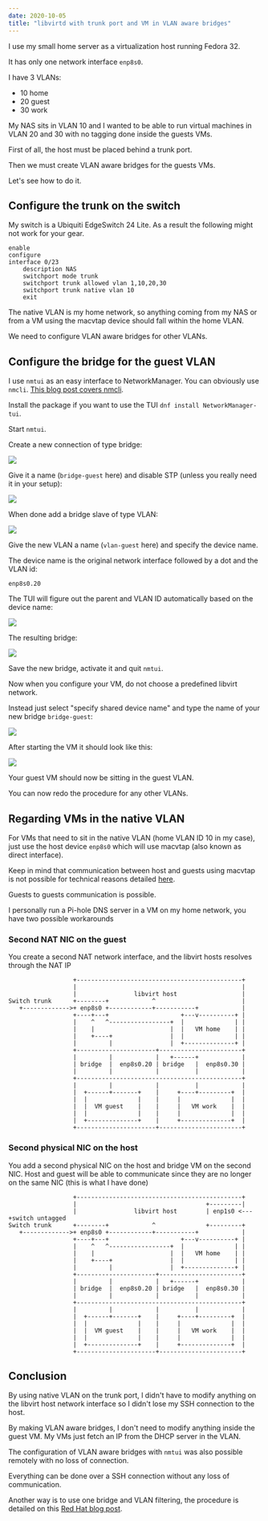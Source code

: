 ```yaml
---
date: 2020-10-05
title: "libvirtd with trunk port and VM in VLAN aware bridges"
---
```


I use my small home server as a virtualization host running Fedora 32.

It has only one network interface `enp8s0`.

I have 3 VLANs:

- 10 home
- 20 guest
- 30 work

My NAS sits in VLAN 10 and I wanted to be able to run virtual machines in VLAN 20 and 30 with no tagging done inside the guests VMs.

First of all, the host must be placed behind a trunk port.

Then we must create VLAN aware bridges for the guests VMs.

Let's see how to do it.

## Configure the trunk on the switch

My switch is a Ubiquiti EdgeSwitch 24 Lite. As a result the following might not work for your gear.

```
enable
configure
interface 0/23
    description NAS
    switchport mode trunk
    switchport trunk allowed vlan 1,10,20,30
    switchport trunk native vlan 10
    exit
```

The native VLAN is my home network, so anything coming from my NAS or from a VM using the macvtap device should fall within the home VLAN.

We need to configure VLAN aware bridges for other VLANs.

## Configure the bridge for the guest VLAN

I use `nmtui` as an easy interface to NetworkManager. You can obviously use `nmcli`. [This blog post covers nmcli](https://medium.com/@kbidarkar/configuring-bridges-and-vlans-using-nmcli-8cb79f45d3a6).

Install the package if you want to use the TUI `dnf install NetworkManager-tui`.

Start `nmtui`.

Create a new connection of type bridge:

![](https://blog.wains.be/images/libvirt/libvirt1.png)

Give it a name (`bridge-guest` here) and disable STP (unless you really need it in your setup):

![](https://blog.wains.be/images/libvirt/libvirt2.png)

When done add a bridge slave of type VLAN:

![](https://blog.wains.be/images/libvirt/libvirt3.png)

Give the new VLAN a name (`vlan-guest` here) and specify the device name.

The device name is the original network interface followed by a dot and the VLAN id:

`enp8s0.20`

The TUI will figure out the parent and VLAN ID automatically based on the device name:

![](https://blog.wains.be/images/libvirt/libvirt4.png)

The resulting bridge:

![](https://blog.wains.be/images/libvirt/libvirt5.png)

Save the new bridge, activate it and quit `nmtui`.

Now when you configure your VM, do not choose a predefined libvirt network.

Instead just select "specify shared device name" and type the name of your new bridge `bridge-guest`:

![](https://blog.wains.be/images/libvirt/libvirt6.png)

After starting the VM it should look like this:

![](https://blog.wains.be/images/libvirt/libvirt7.png)

Your guest VM should now be sitting in the guest VLAN.

You can now redo the procedure for any other VLANs.

## Regarding VMs in the native VLAN

For VMs that need to sit in the native VLAN (home VLAN ID 10 in my case), just use the host device `enp8s0` which will use macvtap (also known as direct interface).

Keep in mind that communication between host and guests using macvtap is not possible for technical reasons detailed [here](https://access.redhat.com/documentation/en-us/red_hat_enterprise_linux/6/html/virtualization_host_configuration_and_guest_installation_guide/app_macvtap).

Guests to guests communication is possible.

I personally run a Pi-hole DNS server in a VM on my home network, you have two possible workarounds

### Second NAT NIC on the guest

You create a second NAT network interface, and the libvirt hosts resolves through the NAT IP

```
                  +----------------------------------------------+
                  |                                              |
                  |                libvirt host                  |
Switch trunk      +--------+            ^                        |
   +------------->+ enp8s0 +------------+-----------+            |
                  +----+---+                    +---v----------+ |
                  |    ^   ^-----------------+  |              | |
                  |    |                     |  |   VM home    | |
                  |    +----+                |  |              | |
                  |         |                |  +--------------+ |
                  +----------------------+-----------------------+
                  |         |            |   +------+            |
                  | bridge  |  enp8s0.20 | bridge   |  enp8s0.30 |
                  |         |            |          |            |
                  +----------------------------------------------+
                  |         |            |          |            |
                  |  +------+-------+    |     +----+---------+  |
                  |  |              |    |     |              |  |
                  |  |  VM guest    |    |     |   VM work    |  |
                  |  |              |    |     |              |  |
                  |  +--------------+    |     +--------------+  |
                  +----------------------+-----------------------+
```

### Second physical NIC on the host

You add a second physical NIC on the host and bridge VM on the second NIC. Host and guest will be able to communicate since they are no longer on the same NIC (this is what I have done)

```
                  +----------------------------------------------+
                  |                                    +---------|
                  |                libvirt host        | enp1s0 <---+switch untagged
Switch trunk      +--------+            ^              +---------+
   +------------->+ enp8s0 +------------+-----------+            |
                  +----+---+                    +---v----------+ |
                  |    ^   ^-----------------+  |              | |
                  |    |                     |  |   VM home    | |
                  |    +----+                |  |              | |
                  |         |                |  +--------------+ |
                  +----------------------+-----------------------+
                  |         |            |   +------+            |
                  | bridge  |  enp8s0.20 | bridge   |  enp8s0.30 |
                  |         |            |          |            |
                  +----------------------------------------------+
                  |         |            |          |            |
                  |  +------+-------+    |     +----+---------+  |
                  |  |              |    |     |              |  |
                  |  |  VM guest    |    |     |   VM work    |  |
                  |  |              |    |     |              |  |
                  |  +--------------+    |     +--------------+  |
                  +----------------------+-----------------------+
```

## Conclusion

By using native VLAN on the trunk port, I didn't have to modify anything on the libvirt host network interface so I didn't lose my SSH connection to the host.

By making VLAN aware bridges, I don't need to modify anything inside the guest VM. My VMs just fetch an IP from the DHCP server in the VLAN.

The configuration of VLAN aware bridges with `nmtui` was also possible remotely with no loss of connection.

Everything can be done over a SSH connection without any loss of communication.

Another way is to use one bridge and VLAN filtering, the procedure is detailed on this [Red Hat blog post](https://developers.redhat.com/blog/2017/09/14/vlan-filter-support-on-bridge/).